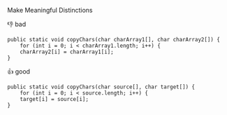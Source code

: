 Make Meaningful Distinctions


:-1: bad
```
public static void copyChars(char charArray1[], char charArray2[]) {
	for (int i = 0; i < charArray1.length; i++) {
	charArray2[i] = charArray1[i];
}
```

 
:+1: good
```
public static void copyChars(char source[], char target[]) {
	for (int i = 0; i < source.length; i++) {
	target[i] = source[i];
}
```



